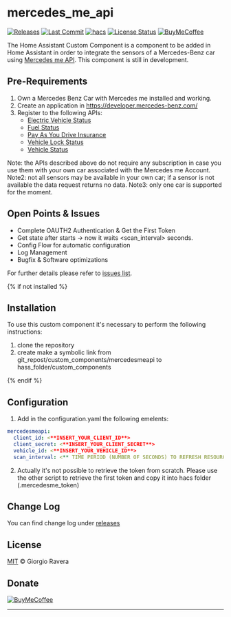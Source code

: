 # mercedes_me_api 
[![Releases][releases-img]][releases-url]
[![Last Commit][last-commit-img]][last-commit-url]
[![hacs][hacs-img]][hacs-url]
[![License Status][license-img]][license-url]
[![BuyMeCoffee][buymecoffee-img]][buymecoffee-url]

The Home Assistant Custom Component is a component to be added in Home Assistant in order to integrate the sensors of a Mercedes-Benz car using [Mercedes me API](https://developer.mercedes-benz.com/products).
This component is still in development.

## Pre-Requirements
1) Own a Mercedes Benz Car with Mercedes me installed and working.
2) Create an application in https://developer.mercedes-benz.com/
3) Register to the following APIs:
   - [Electric Vehicle Status](https://developer.mercedes-benz.com/products/electric_vehicle_status)
   - [Fuel Status](https://developer.mercedes-benz.com/products/fuel_status)
   - [Pay As You Drive Insurance](https://developer.mercedes-benz.com/products/pay_as_you_drive_insurance) 
   - [Vehicle Lock Status](https://developer.mercedes-benz.com/products/vehicle_lock_status)
   - [Vehicle Status](https://developer.mercedes-benz.com/products/vehicle_status)

Note: the APIs described above do not require any subscription in case you use them with your own car associated with the Mercedes me Account.
Note2: not all sensors may be available in your own car; if a sensor is not available the data request returns no data.
Note3: only one car is supported for the moment.

## Open Points & Issues
- Complete OAUTH2 Authentication & Get the First Token
- Get state after starts -> now it waits <scan_interval> seconds.
- Config Flow for automatic configuration
- Log Management
- Bugfix & Software optimizations

For further details please refer to [issues list][issues-url].

{% if not installed %}
## Installation
To use this custom component it's necessary to perform the following instructions:
1) clone the repository
2) create make a symbolic link from git_repost/custom_components/mercedesmeapi to hass_folder/custom_components

{% endif %}
## Configuration
1) Add in the configuration.yaml the following emelents:
```yaml
mercedesmeapi:
  client_id: <**INSERT_YOUR_CLIENT_ID**>
  client_secret: <**INSERT_YOUR_CLIENT_SECRET**>
  vehicle_id: <**INSERT_YOUR_VEHICLE_ID**>
  scan_interval: <** TIME PERIOD (NUMBER OF SECONDS) TO REFRESH RESOURCES **>
```
2) Actually it's not possible to retrieve the token from scratch. Please use the other script to retrieve the first token and copy it into hacs folder (.mercedesme_token)

## Change Log
You can find change log under [releases][releases-url]

## License
[MIT](http://opensource.org/licenses/MIT) © Giorgio Ravera

## Donate
[![BuyMeCoffee][buymecoffee-button]][buymecoffee-url]

---

[license-img]: https://img.shields.io/github/license/xraver/mercedes_me_api
[license-url]: LICENSE
[issues-url]: https://github.com/xraver/mercedes_me_api/issues
[releases-img]: https://img.shields.io/github/v/release/xraver/mercedes_me_api
[releases-url]: https://github.com/xraver/mercedes_me_api/releases
[last-commit-img]: https://img.shields.io/github/last-commit/xraver/mercedes_me_api
[last-commit-url]: https://github.com/xraver/mercedes_me_api/commits/master
[hacs-img]: https://img.shields.io/badge/HACS-Custom-orange.svg
[hacs-url]: https://github.com/custom-components/hacs
[buymecoffee-img]: https://img.shields.io/badge/buy%20me%20a%20coffee-donate-yellow.svg
[buymecoffee-button]: https://www.buymeacoffee.com/assets/img/guidelines/download-assets-sm-2.svg
[buymecoffee-url]: https://www.buymeacoffee.com/raverag
